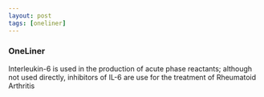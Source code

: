 ```yaml
---
layout: post
tags: [oneliner]
---
```



### OneLiner

Interleukin-6 is used in the production of acute phase reactants; although not used directly, inhibitors of IL-6 are use for the treatment of Rheumatoid Arthritis
